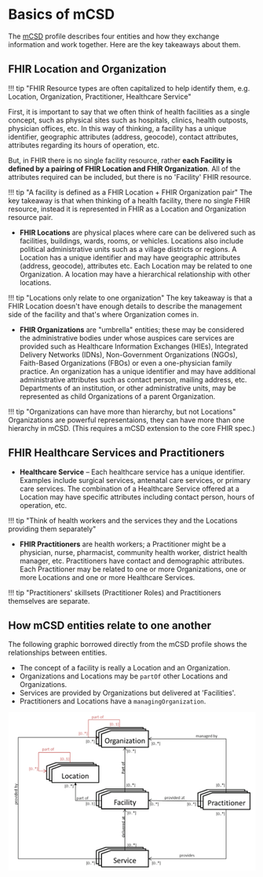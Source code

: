 # Basics of mCSD

The [mCSD](https://www.ihe.net/uploadedFiles/Documents/ITI/IHE_ITI_Suppl_mCSD.pdf) profile describes four entities and how they exchange information and work together. Here are the key takeaways about them.

## FHIR Location and Organization

!!! tip "FHIR Resource types are often capitalized to help identify them, e.g. Location, Organization, Practitioner, Healthcare Service"

First, it is important to say that we often think of health facilities as a single concept, such as physical sites such as hospitals, clinics, health outposts, physician offices, etc. In this way of thinking, a facility has a unique identifier, geographic attributes (address, geocode), contact attributes, attributes regarding its hours of operation, etc. 

But, in FHIR there is no single facility resource, rather **each Facility is defined by a pairing of FHIR Location and FHIR Organization**. All of the attributes required can be included, but there is no 'Facility' FHIR resource.

!!! tip "A facility is defined as a FHIR Location + FHIR Organization pair"
    The key takeaway is that when thinking of a health facility, there no single FHIR resource, instead it is represented in FHIR as a Location and Organization resource pair. 

* **FHIR Locations** are physical places where care can be delivered such as facilities, buildings, wards, rooms, or vehicles. Locations also include political administrative units such as a village districts or regions. A Location has a unique identifier and may have geographic attributes (address, geocode), attributes etc. Each Location may be related to one Organization. A location may have a hierarchical relationship with other locations.

!!! tip "Locations only relate to one organization"
    The key takeaway is that a FHIR Location doesn't have enough details to describe the management side of the facility and that's where Organization comes in.

* **FHIR Organizations** are "umbrella" entities; these may be considered the administrative bodies under whose auspices care services are provided such as Healthcare Information Exchanges (HIEs), Integrated Delivery Networks (IDNs), Non-Government Organizations (NGOs), Faith-Based Organizations (FBOs) or even a one-physician family practice. An organization has a unique identifier and may have additional administrative attributes such as contact person, mailing address, etc. Departments of an institution, or other administrative units, may be represented as child Organizations of a parent Organization.

!!! tip "Organizations can have more than hierarchy, but not Locations"
    Organizations are powerful representaions, they can have more than one hierarchy in mCSD. (This requires a mCSD extension to the core FHIR spec.)

## FHIR Healthcare Services and Practitioners

* **Healthcare Service** – Each healthcare service has a unique identifier. Examples include surgical services, antenatal care services, or primary care services. The combination of a Healthcare Service offered at a Location may have specific attributes including contact person, hours of operation, etc. 

!!! tip "Think of health workers and the services they and the Locations providing them separately"

* **FHIR Practitioners** are health workers; a Practitioner might be a physician, nurse, pharmacist, community health worker, district health manager, etc. Practitioners have contact and demographic attributes. Each Practitioner may be related to one or more Organizations, one or more Locations and one or more Healthcare Services.

!!! tip "Practitioners' skillsets (Practitioner Roles) and Practitioners themselves are separate.

## How mCSD entities relate to one another

The following graphic borrowed directly from the mCSD profile shows the relationships between entities.

* The concept of a facility is really a Location and an Organization.
* Organizations and Locations may be `partOf` other Locations and Organizations.
* Services are provided by Organizations but delivered at 'Facilities'.
* Practitioners and Locations have a `managingOrganization`.

![Alt text](../img/mcsd_entities.png "mCSD entities")